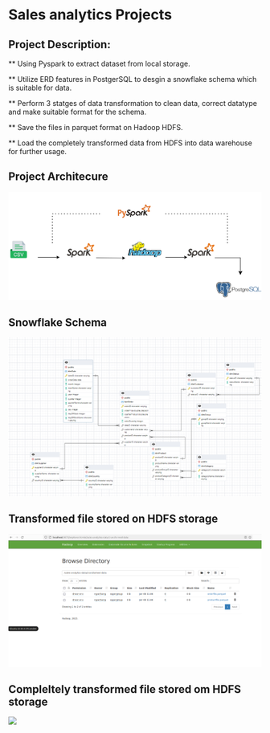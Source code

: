 # Sales analytics Projects

## Project Description:


 ** Using Pyspark to extract dataset from local storage.
 
 ** Utilize ERD features in PostgerSQL to desgin a snowflake schema which is suitable for data.
 
 ** Perform 3 statges of data transformation to clean data, correct datatype and make suitable format for the schema.

 ** Save the files in parquet format on Hadoop HDFS.
 
 ** Load the completely transformed data from HDFS into data warehouse for further usage.



## Project Architecure
<img src="etl.png" width=700>

## Snowflake Schema

<img src="data/snowflakeschema.png" width=700>

## Transformed file stored on HDFS storage

<img src="hdfs.png" width=700>

## Compleltely transformed file stored om HDFS storage

<img src="comletely-transformed-data.png" width=700>


